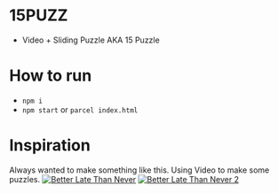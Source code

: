 # 15PUZZ

- Video + Sliding Puzzle AKA 15 Puzzle


# How to run
- `npm i`
- `npm start` or `parcel index.html`

# Inspiration
Always wanted to make something like this. Using Video to make some puzzles.
[![Better Late Than Never](http://img.youtube.com/vi/J3v-SG2VZXk/0.jpg)](http://www.youtube.com/watch?v=J3v-SG2VZXk "Sliding Puzzle")
[![Better Late Than Never 2](http://img.youtube.com/vi/rHIDNNyVAY0/0.jpg)](http://www.youtube.com/watch?v=rHIDNNyVAY0 "Cube")
